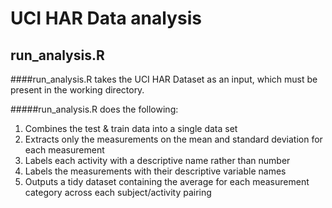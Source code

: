 # UCI HAR Data analysis
## run_analysis.R

####run_analysis.R takes the UCI HAR Dataset as an input, which must be present in the working directory.

#####run_analysis.R does the following:

1. Combines the test & train data into a single data set
2. Extracts only the measurements on the mean and standard deviation for each measurement
3. Labels each activity with a descriptive name rather than number
4. Labels the measurements with their descriptive variable names
5. Outputs a tidy dataset containing the average for each measurement category across each subject/activity pairing
